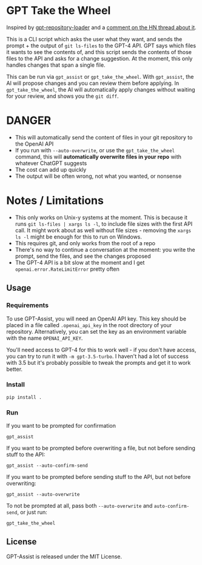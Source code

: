 # GPT Take the Wheel
Inspired by [gpt-repository-loader](https://github.com/mpoon/gpt-repository-loader/blob/main/gpt_repository_loader.py) and a [comment on the HN thread about it](https://news.ycombinator.com/item?id=35191663). 

This is a CLI script which asks the user what they want, and sends the prompt + the output of `git ls-files` to the GPT-4 API. GPT says which files it wants to see the contents of, and this script sends the contents of those files to the API and asks for a change suggestion. At the moment, this only handles changes that span a single file. 

This can be run via `gpt_assist` or `gpt_take_the_wheel`. With `gpt_assist`, the AI will propose changes and you can review them before applying. In `gpt_take_the_wheel`, the AI will automatically apply changes without waiting for your review, and shows you the `git diff`.


# DANGER
- This will automatically send the content of files in your git repository to the OpenAI API
- If you run with `--auto-overwrite`, or use the `gpt_take_the_wheel` command, this will **automatically overwrite files in your repo** with whatever ChatGPT suggests
- The cost can add up quickly
- The output will be often wrong, not what you wanted, or nonsense

# Notes / Limitations
- This only works on Unix-y systems at the moment. This is because it runs `git ls-files | xargs ls -l`, to include file sizes with the first API call. It might work about as well without file sizes - removing the `xargs ls -l` might be enough for this to run on Windows.
- This requires git, and only works from the root of a repo
- There's no way to continue a conversation at the moment: you write the prompt, send the files, and see the changes proposed
- The GPT-4 API is a bit slow at the moment and I get `openai.error.RateLimitError` pretty often

## Usage
### Requirements
To use GPT-Assist, you will need an OpenAI API key. This key should be placed in a file called `.openai_api_key` in the root directory of your repository. Alternatively, you can set the key as an environment variable with the name `OPENAI_API_KEY`.

You'll need access to GPT-4 for this to work well - if you don't have access, you can try to run it with `-m gpt-3.5-turbo`. I haven't had a lot of success with 3.5 but it's probably possible to tweak the prompts and get it to work better.

### Install 
```
pip install .
```

### Run
If you want to be prompted for confirmation
```
gpt_assist
```
If you want to be prompted before overwriting a file, but not before sending stuff to the API:
```
gpt_assist --auto-confirm-send
```
If you want to be prompted before sending stuff to the API, but not before overwriting:
```
gpt_assist --auto-overwrite
```

To not be prompted at all, pass both `--auto-overwrite` and `auto-confirm-send`, or just run:
```
gpt_take_the_wheel
```

## License

GPT-Assist is released under the MIT License.